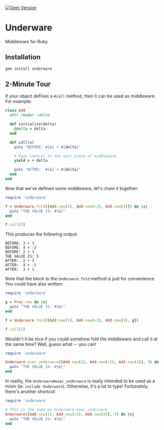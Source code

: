 [![Gem Version](https://badge.fury.io/rb/underware.svg)](http://badge.fury.io/rb/underware)

# Underware #

Middleware for Ruby

## Installation ##

```bash
gem install underware
```

## 2-Minute Tour ##

If your object defines a ```#call``` method, then it can be used as middleware.  For example:

```ruby
class Add
  attr_reader :delta

  def initialize(delta)
    @delta = delta
  end

  def call(x)
    puts "BEFORE: #{x} + #{delta}"

    # Pass control to the next piece of middleware
    yield x + delta

    puts "AFTER:  #{x} + #{delta}"
  end
end
```

Now that we've defined some middleware, let's chain it together:

```ruby
require 'underware'

f = Underware.fold([Add.new(1), Add.new(-2), Add.new(3)]) do |x|
  puts "THE VALUE IS: #{x}"
end

f.call(3)
```

This produces the following output:

```text
BEFORE: 3 + 1
BEFORE: 4 + -2
BEFORE: 2 + 3
THE VALUE IS: 5
AFTER:  2 + 3
AFTER:  4 + -2
AFTER:  3 + 1
```

Note that the block to the ```Underware.fold``` method is just for convenience.  You could have also written:

```ruby
require 'underware'

g = Proc.new do |x|
  puts "THE VALUE IS: #{x}"
end

f = Underware.fold([Add.new(1), Add.new(-2), Add.new(3), g])

f.call(3)
```

Wouldn't it be nice if you could somehow fold the middleware and call it at the same time?  Well, guess what -- you can!


```ruby
require 'underware'

Underware.exec_underware([Add.new(1), Add.new(-2), Add.new(3)], 3) do |x|
  puts "THE VALUE IS: #{x}"
end
```

In reality, the ```Underware#exec_underware``` is really intended to be used as a mixin (ie: ```include Underware```).  Otherwise, it's a lot to type!  Fortunately, there's another shortcut:

```ruby
require 'underware'

# This is the same as Underware.exec_underware
Underware([Add.new(1), Add.new(-2), Add.new(3)], 3) do |x|
  puts "THE VALUE IS: #{x}"
end
```

